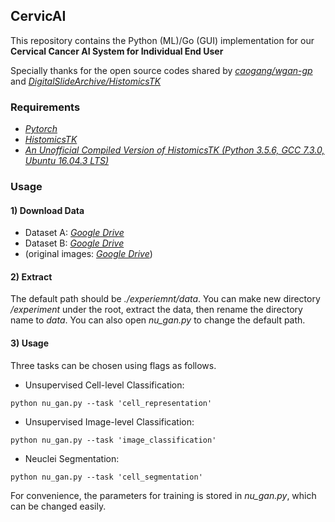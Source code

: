 ## CervicAI 

This repository contains the Python (ML)/Go (GUI) implementation for our  
            <B>Cervical Cancer AI System for Individual End User</B>


Specially thanks for the open source codes shared by [*caogang/wgan-gp*](https://github.com/caogang/wgan-gp) and [*DigitalSlideArchive/HistomicsTK*](https://github.com/DigitalSlideArchive/HistomicsTK)

### Requirements

* [*Pytorch*](https://github.com/pytorch/pytorch)
* [*HistomicsTK*](https://github.com/DigitalSlideArchive/HistomicsTK)
* [*An Unofficial Compiled Version of HistomicsTK (Python 3.5.6, GCC 7.3.0, Ubuntu 16.04.3 LTS)*](https://drive.google.com/file/d/10jisjIPYJrYxhDTyQaNTZFmwx9QaXhZr/view?usp=sharing)


### Usage

#### 1) Download Data

- Dataset A: [*Google Drive*](https://drive.google.com/file/d/10h1cJBiLcc9oGyWWea_2d0gefRo_GXfJ/view?usp=sharing)
- Dataset B: [*Google Drive*](https://drive.google.com/file/d/1kYik0ByDPiK94Xt4mvoV3lOah2Zfx3dH/view?usp=sharing)
- (original images: [*Google Drive*](https://drive.google.com/drive/folders/1GmFM8TEGMVdh17_F_rXxR6dR8ha20y8w?usp=sharing))

#### 2) Extract

The default path should be *./experiemnt/data*. 
You can make new directory */experiment* under the root, extract the data, then rename the directory name to *data*.
You can also open *nu_gan.py* to change the default path.

#### 3) Usage

Three tasks can be chosen using flags as follows.

* Unsupervised Cell-level Classification:
```shell
python nu_gan.py --task 'cell_representation'
```

* Unsupervised Image-level Classification:
```shell
python nu_gan.py --task 'image_classification'
```

* Neuclei Segmentation:
```shell
python nu_gan.py --task 'cell_segmentation'
```

For convenience, the parameters for training is stored in *nu_gan.py*, which can be changed easily.
